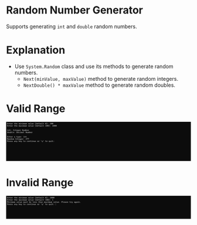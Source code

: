 # Random Number Generator

Supports generating `int` and `double` random numbers.

# Explanation
- Use `System.Random` class and use its methods to generate random numbers.
  - `Next(minValue, maxValue)` method to generate random integers.
  - `NextDouble() * maxValue` method to generate random doubles.

# Valid Range
![RNG](../_assets/RNG_Valid.png)

# Invalid Range
![RNG](../_assets/RNG_Invalid.png)